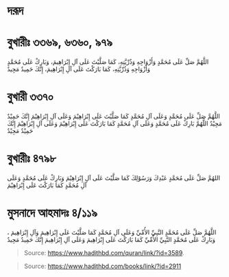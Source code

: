 # দরূদ
# বুখারীঃ ৩৩৬৯, ৬৩৬০, ৯৭৯
اللَّهُمَّ صَلِّ عَلَى مُحَمَّدٍ وَأَزْوَاجِهِ وَذُرِّيَّتِهِ، كَمَا صَلَّيْتَ عَلَى آلِ إِبْرَاهِيمَ، وَبَارِكْ عَلَى مُحَمَّدٍ وَأَزْوَاجِهِ وَذُرِّيَّتِهِ، كَمَا بَارَكْتَ عَلَى آلِ إِبْرَاهِيمَ، إِنَّكَ حَمِيدٌ مَجِيدٌ
# বুখারী ৩৩৭০
اللَّهُمَّ صَلِّ عَلَى مُحَمَّدٍ وَعَلَى آلِ مُحَمَّدٍ كَمَا صَلَّيْتَ عَلَى إِبْرَاهِيْمَ وَعَلَى آلِ إِبْرَاهِيْمَ إِنَّكَ حَمِيْدٌ مَجِيْدٌ اللَّهُمَّ بَارِكْ عَلَى مُحَمَّدٍ وَعَلَى آلِ مُحَمَّدٍ كَمَا بَارَكْتَ عَلَى إِبْرَاهِيْمَ وَعَلَى آلِ إِبْرَاهِيْمَ إِنَّكَ حَمِيْدٌ مَجِيْدٌ
# বুখারীঃ ৪৭৯৮
اللهُمَّ صَلِّ عَلَى مُحَمَّدٍ عَبْدِكَ وَرَسُوْلِكَ كَمَا صَلَّيْتَ عَلَى آلِ إِبْرَاهِيْمَ وَبَارِكْ عَلَى مُحَمَّدٍ وَعَلَى آلِ مُحَمَّدٍ كَمَا بَارَكْتَ عَلَى إِبْرَاهِيْمَ
# মুসনাদে আহমাদঃ ৪/১১৯
اللَّهُمَّ صَلِّ عَلَى مُحَمَّدٍ النَّبِيِّ الأُمِّيِّ وَعَلَى آلِ مُحَمَّدٍ كَمَا صَلَّيْتَ عَلَى إِبْرَاهِيمَ وَآلِ إِبْرَاهِيمَ ، وَبَارِكْ عَلَى مُحَمَّدٍ النَّبِيِّ الأُمِّيِّ كَمَا بَارَكْتَ عَلَى إِبْرَاهِيمَ وَعَلَى آلِ إِبْرَاهِيمَ إِنَّكَ حَمِيدٌ مَجِيدٌ
> Source: https://www.hadithbd.com/quran/link/?id=3589.

> Source: https://www.hadithbd.com/books/link/?id=2911
